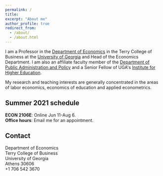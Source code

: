 ```yaml
---
permalink: /
title:
excerpt: "About me"
author_profile: true
redirect_from: 
  - /about/
  - /about.html
---
```


I am a Professor in the [Department of Economics](https://https://www.terry.uga.edu/economics/index.php) in the Terry College of Business at the [University of Georgia](https://www.uga.edu/) and Head of the Economics Department.  I am also an affiliate faculty member of the [Department of Public Administration and Policy](https://spia.uga.edu/departments-centers/padp/) and a Senior Fellow of UGA's [Institute for Higher Education](https://ihe.uga.edu/).

My research and teaching interests are generally concentrated in the areas of labor economics, economics of education and applied econometrics.

## Summer 2021 schedule

**ECON 2106E**: Online Jun 11-Aug 6.\
**Office hours**: Email me for an appointment.

## Contact

Department of Economics\
Terry College of Business\
University of Georgia\
Athens 30606\
+1 706 542 3670
